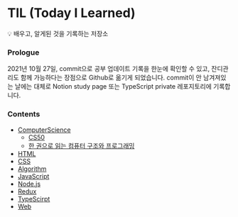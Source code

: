 # TIL (Today I Learned)

💡 배우고, 알게된 것을 기록하는 저장소

### Prologue
2021년 10월 27일, commit으로 공부 업데이트 기록을 한눈에 확인할 수 있고, 잔디관리도 함께 가능하다는 장점으로 Github로 옮기게 되었습니다. commit이 안 남겨져있는 날에는 대체로 Notion study page 또는 TypeScript private 레포지토리에 기록합니다. 

### Contents

- [ComputerScience](https://github.com/cue28/TIL/tree/main/computerScience)
  - [CS50](https://github.com/cue28/TIL/tree/main/computerScience/CS50)
  - [한 권으로 읽는 컴퓨터 구조와 프로그래밍](https://github.com/cue28/TIL/tree/main/computerScience/%ED%95%9C%EA%B6%8C%EC%9C%BC%EB%A1%9C%EC%9D%BD%EB%8A%94%EC%BB%B4%ED%93%A8%ED%84%B0%EA%B5%AC%EC%A1%B0%EC%99%80%ED%94%84%EB%A1%9C%EA%B7%B8%EB%9E%98%EB%B0%8D)
- [HTML](https://github.com/cue28/TIL/tree/main/HTML)
- [CSS](https://github.com/cue28/TIL/tree/main/CSS)
- [Algorithm](https://github.com/cue28/TIL/tree/main/Algorithm)
- [JavaScript](https://github.com/cue28/TIL/tree/main/JavaScript)
- [Node.js](https://github.com/cue28/TIL/tree/main/Node.js)
- [Redux](https://github.com/cue28/TIL/tree/main/Redux)
- [TypeScirpt](https://github.com/cue28/TIL/tree/main/TypeScript)
- [Web](https://github.com/cue28/TIL/tree/main/Web)
